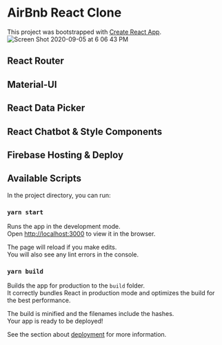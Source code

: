 # AirBnb React Clone
This project was bootstrapped with [Create React App](https://github.com/facebook/create-react-app).
![Screen Shot 2020-09-05 at 6 06 43 PM](https://user-images.githubusercontent.com/59614789/92314188-9d3d4480-efa2-11ea-894c-09db858ee82c.png)

## React Router

## Material-UI

## React Data Picker

## React Chatbot & Style Components

## Firebase Hosting & Deploy

## Available Scripts

In the project directory, you can run:

### `yarn start`

Runs the app in the development mode.<br />
Open [http://localhost:3000](http://localhost:3000) to view it in the browser.

The page will reload if you make edits.<br />
You will also see any lint errors in the console.


### `yarn build`

Builds the app for production to the `build` folder.<br />
It correctly bundles React in production mode and optimizes the build for the best performance.

The build is minified and the filenames include the hashes.<br />
Your app is ready to be deployed!

See the section about [deployment](https://facebook.github.io/create-react-app/docs/deployment) for more information.

